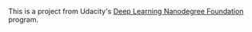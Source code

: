 This is a project from Udacity's [Deep Learning Nanodegree Foundation](https://www.udacity.com/course/deep-learning-nanodegree-foundation--nd101) program.
